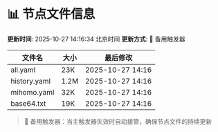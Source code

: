 # 📊 节点文件信息

**更新时间**: 2025-10-27 14:16:34 北京时间
**更新方式**: 🔄 备用触发器

| 文件名 | 大小 | 最后修改 |
|--------|------|----------|
| all.yaml | 23K | 2025-10-27 14:16 |
| history.yaml | 1.2M | 2025-10-27 14:16 |
| mihomo.yaml | 32K | 2025-10-27 14:16 |
| base64.txt | 19K | 2025-10-27 14:16 |

> 🔄 备用触发器：当主触发器失效时自动接管，确保节点文件的持续更新
